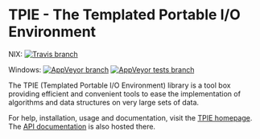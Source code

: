 TPIE - The Templated Portable I/O Environment
=============================================

NIX: [![Travis branch](https://img.shields.io/travis/thomasmoelhave/tpie/master.svg?label=tests)](https://travis-ci.org/thomasmoelhave/tpie/branches)

Windows: [![AppVeyor branch](https://img.shields.io/appveyor/ci/Tyilo/tpie-u4guh/master.svg)](https://ci.appveyor.com/project/Tyilo/tpie-u4guh/branch/master) [![AppVeyor tests branch](https://img.shields.io/appveyor/tests/Tyilo/tpie-u4guh/master.svg)](https://ci.appveyor.com/project/Tyilo/tpie-u4guh/branch/master)

The TPIE (Templated Portable I/O Environment) library is a tool box providing
efficient and convenient tools to ease the implementation of algorithms and data
structures on very large sets of data.

For help, installation, usage and documentation, visit the
[TPIE homepage](http://www.madalgo.au.dk/tpie/).
The [API documentation](http://www.madalgo.au.dk/tpie/doc/) is also hosted there.
